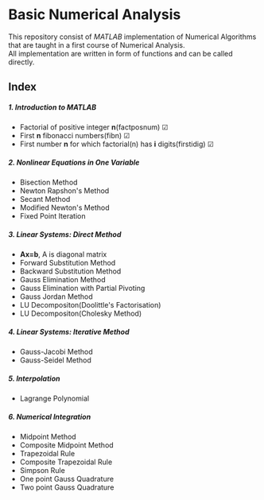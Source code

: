 # Basic Numerical Analysis
This repository consist of *MATLAB* implementation of Numerical Algorithms that are taught in a first course of Numerical Analysis.  
All implementation are written in form of functions and can be called directly.
## Index
##### 1. Introduction to MATLAB
* Factorial of positive integer **n**(factposnum) &#x2611;
* First **n** fibonacci numbers(fibn) &#x2611;
* First number **n** for which factorial(n) has **i** digits(firstidig) &#x2611;   

##### 2. Nonlinear Equations in One Variable
* Bisection Method
* Newton Rapshon's Method
* Secant Method
* Modified Newton's Method
* Fixed Point Iteration

##### 3. Linear Systems: Direct Method
* **Ax=b**, A is diagonal matrix
* Forward Substitution Method
* Backward Substitution Method
* Gauss Elimination Method
* Gauss Elimination with Partial Pivoting
* Gauss Jordan Method
* LU Decompositon(Doolittle's Factorisation)
* LU Decompositon(Cholesky Method)

##### 4. Linear Systems: Iterative Method
* Gauss-Jacobi Method
* Gauss-Seidel Method

##### 5. Interpolation
* Lagrange Polynomial

##### 6. Numerical Integration
* Midpoint Method
* Composite Midpoint Method
* Trapezoidal Rule
* Composite Trapezoidal Rule
* Simpson Rule
* One point Gauss Quadrature
* Two point Gauss Quadrature
